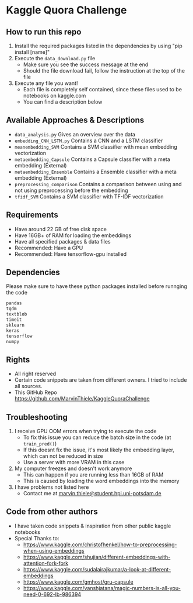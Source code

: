 # Kaggle Quora Challenge

## How to run this repo
1. Install the required packages listed in the dependencies by using "pip install [name]"
2. Execute the `data_download.py` file
    - Make sure you see the success message at the end
    - Should the file download fail, follow the instruction at the top of the file
3. Execute any file you want!
    - Each file is completely self contained, since these files used to be notebooks on kaggle.com
    - You can find a description below

## Available Approaches & Descriptions
- `data_analysis.py`   Gives an overview over the data
- `embedding_CNN_LSTM.py` Contains a CNN and a LSTM classifier
- `meanembedding_SVM` Contains a SVM classifier with mean embedding vectorization
- `metaembedding_Capsule` Contains a Capsule classifier with a meta embedding (External)
- `metaembedding_Ensemble` Contains a Ensemble classifier with a meta embedding (External)
- `preprocessing_comparison` Contains a comparison between using and not using preprocessing before the embedding
- `tfidf_SVM` Contains a SVM classifier with TF-IDF vectorization

## Requirements
- Have around 22 GB of free disk space
- Have 16GB+ of RAM for loading the embeddings
- Have all specified packages & data files
- Recommended: Have a GPU
- Recommended: Have tensorflow-gpu installed

## Dependencies
Please make sure to have these python packages installed before runnging the code
```python
pandas
tqdm
textblob
timeit
sklearn
keras
tensorflow
numpy
```

## Rights
- All right reserved
- Certain code snippets are taken from different owners. I tried to include all sources.
- This GitHub Repo https://github.com/MarvinThiele/KaggleQuoraChallenge

## Troubleshooting
1. I receive GPU OOM errors when trying to execute the code
    - To fix this issue you can reduce the batch size in the code (at `train_pred()`)
    - If this doesnt fix the issue, it's most likely the embedding layer, which can not be reduced in size
    - Use a server with more VRAM in this case
2. My computer freezes and doesn't work anymore
    - This can happen if you are running less than 16GB of RAM
    - This is caused by loading the word embeddings into the memory
3. I have problems not listed here
    - Contact me at marvin.thiele@student.hpi.uni-potsdam.de

## Code from other authors
- I have taken code snippets & inspiration from other public kaggle notebooks
- Special Thanks to:
    - https://www.kaggle.com/christofhenkel/how-to-preprocessing-when-using-embeddings
    - https://www.kaggle.com/shujian/different-embeddings-with-attention-fork-fork
    - https://www.kaggle.com/sudalairajkumar/a-look-at-different-embeddings
    - https://www.kaggle.com/gmhost/gru-capsule
    - https://www.kaggle.com/vanshjatana/magic-numbers-is-all-you-need-0-692-lb-986394
   